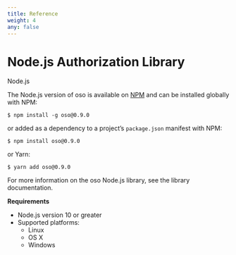 ```yaml
---
title: Reference
weight: 4
any: false
---
```



# Node.js Authorization Library

Node.js

The Node.js version of oso is available on [NPM](https://www.npmjs.com/package/oso) and can be installed
globally with NPM:

```
$ npm install -g oso@0.9.0
```

or added as a dependency to a project’s `package.json` manifest with
NPM:

```
$ npm install oso@0.9.0
```

or Yarn:

```
$ yarn add oso@0.9.0
```

For more information on the oso Node.js library, see the library
documentation.

**Requirements**

* Node.js version 10 or greater
* Supported platforms:
  * Linux
  * OS X
  * Windows
